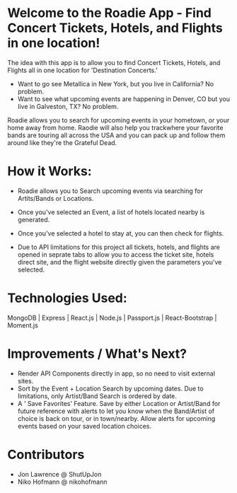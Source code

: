 # Welcome to the Roadie App - Find Concert Tickets, Hotels, and Flights in one location!
The idea with this app is to allow you to find Concert Tickets, Hotels, and Flights all in one location for 'Destination Concerts.'

- Want to go see Metallica in New York, but you live in California? No problem.
- Want to see what upcoming events are happening in Denver, CO but you live in Galveston, TX? No problem.

Roadie allows you to search for upcoming events in your hometown, or your home away from home. 
Raodie will also help you trackwhere your favorite bands are touring all across the USA and you can pack up and follow them around like they're the Grateful Dead.

# How it Works:
- Roadie allows you to Search upcoming events via searching for Artits/Bands or Locations.
- Once you've selected an Event, a list of hotels located nearby is generated.
- Once you've selected a hotel to stay at, you can then check for flights.

- Due to API limitations for this project all tickets, hotels, and flights are opened in seprate tabs to allow you to access the ticket site, hotels direct site, and the flight website directly given the parameters you've selected.

# Technologies Used:
MongoDB | Express | React.js | Node.js | Passport.js | React-Bootstrap | Moment.js


# Improvements / What's Next?
- Render API Components directly in app, so no need to visit external sites.
- Sort by the Event + Location Search by upcoming dates. Due to limitations, only Artist/Band Search is ordered by date.
- A ' Save Favorites' Feature. Save by either Location or Artist/Band for future reference with alerts to let you know when the Band/Artist of choice is back on tour, or in town/nearby. Allow alerts for upcoming events based on your saved location choices.

# Contributors
- Jon Lawrence @ ShutUpJon
- Niko Hofmann @ nikohofmann
